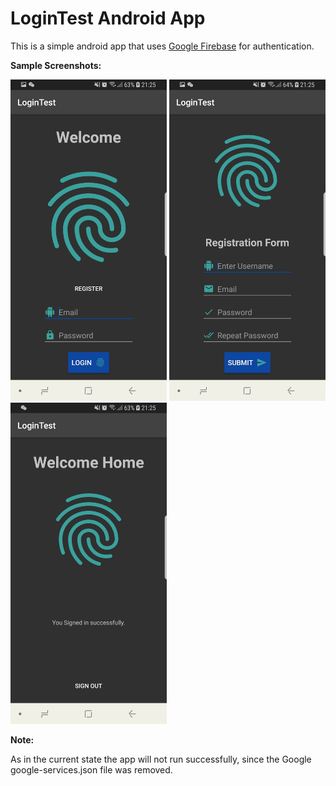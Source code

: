 # LoginTest Android App

This is a simple android app that uses [Google Firebase](https://firebase.google.com/) for authentication.


**Sample Screenshots:**

<img src="app/src/main/screenshots/LoginScreen.jpg" width="250"> <img src="app/src/main/screenshots/RegisterPage.jpg" width="250"> <img src="app/src/main/screenshots/HomeScreen.jpg" width="250">

**Note:**

As in the current state the app will not run successfully, since the Google google-services.json file was removed.
